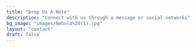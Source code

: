 ```yaml
---
title: "Drop Us A Note"
description: "Connect with us through a message or social networks"
bg_image: "images/Nebula%20(1).jpg"
layout: "contact"
draft: false
---
```

